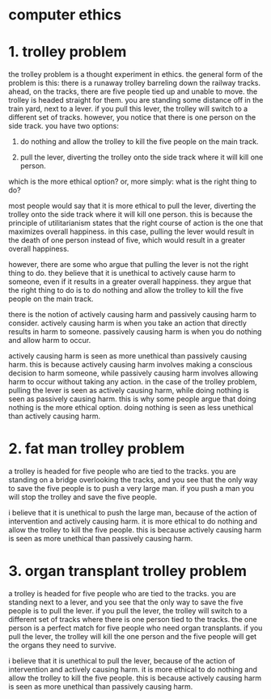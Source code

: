 #  computer ethics

# 1. trolley problem

the trolley problem is a thought experiment in ethics. the general form of the problem is this: there is a runaway trolley barreling down the railway tracks. ahead, on the tracks, there are five people tied up and unable to move. the trolley is headed straight for them. you are standing some distance off in the train yard, next to a lever. if you pull this lever, the trolley will switch to a different set of tracks. however, you notice that there is one person on the side track. you have two options:

1. do nothing and allow the trolley to kill the five people on the main track.

2. pull the lever, diverting the trolley onto the side track where it will kill one person.

which is the more ethical option? or, more simply: what is the right thing to do?

most people would say that it is more ethical to pull the lever, diverting the trolley onto the side track where it will kill one person. this is because the principle of utilitarianism states that the right course of action is the one that maximizes overall happiness. in this case, pulling the lever would result in the death of one person instead of five, which would result in a greater overall happiness.

however, there are some who argue that pulling the lever is not the right thing to do. they believe that it is unethical to actively cause harm to someone, even if it results in a greater overall happiness. they argue that the right thing to do is to do nothing and allow the trolley to kill the five people on the main track.

there is the notion of actively causing harm and passively causing harm to consider.  actively causing harm is when you take an action that directly results in harm to someone.  passively causing harm is when you do nothing and allow harm to occur.  

actively causing harm is seen as more unethical than passively causing harm.  this is because actively causing harm involves making a conscious decision to harm someone, while passively causing harm involves allowing harm to occur without taking any action.  in the case of the trolley problem, pulling the lever is seen as actively causing harm, while doing nothing is seen as passively causing harm.  this is why some people argue that doing nothing is the more ethical option.  doing nothing is seen as less unethical than actively causing harm.  

#  2.  fat man trolley problem

a trolley is headed for five people who are tied to the tracks. you are standing on a bridge overlooking the tracks, and you see that the only way to save the five people is to push a very large man.  if you push a man you will stop the trolley and save the five people.  

i believe that it is unethical to push the large man, because of the action of intervention and actively causing harm.  it is more ethical to do nothing and allow the trolley to kill the five people.  this is because actively causing harm is seen as more unethical than passively causing harm.

#  3.  organ transplant trolley problem

a trolley is headed for five people who are tied to the tracks.  you are standing next to a lever, and you see that the only way to save the five people is to pull the lever.  if you pull the lever, the trolley will switch to a different set of tracks where there is one person tied to the tracks.  the one person is a perfect match for five people who need organ transplants.  if you pull the lever, the trolley will kill the one person and the five people will get the organs they need to survive.

i believe that it is unethical to pull the lever, because of the action of intervention and actively causing harm.  it is more ethical to do nothing and allow the trolley to kill the five people.  this is because actively causing harm is seen as more unethical than passively causing harm.